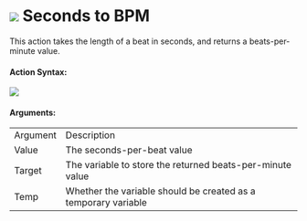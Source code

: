 #  ![](https://gms.magecorn.com/Manual/assets/Images/Scripting_Reference/Drag_And_Drop/Reference/Time_Sources/Action_Icons/Seconds_to_BPM.png) Seconds to BPM

This action takes the length of a beat in seconds, and returns a
beats-per-minute value.

#### Action Syntax:

  
![](https://gms.magecorn.com/Manual/assets/Images/Scripting_Reference/Drag_And_Drop/Reference/Time_Sources/Action_Syntax/Sec_to_BPM.png)  

#### Arguments:

|          |                                                                |
|----------|----------------------------------------------------------------|
| Argument | Description                                                    |
| Value    | The seconds-per-beat value                                     |
| Target   | The variable to store the returned beats-per-minute value      |
| Temp     | Whether the variable should be created as a temporary variable |
